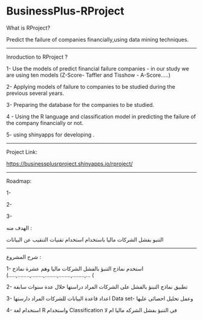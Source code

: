 # BusinessPlus-RProject


What is RProject?

Predict the failure of companies financially,using data mining techniques.
____________________________________________________________________________________

Inroduction to RProject ?

1- Use the models of predict financial failure companies - in our study we are using ten models (Z-Score- Taffler and Tisshow -
A-Score.....)


2- Applying models of failure to companies to be studied during the previous several years.

3- Preparing the database for the companies to be studied.

4 - Using the R language and classification model in predicting the failure of the company financially or not.

5- using shinyapps for developing .


_____________________________________________________________________________________

Project Link:

https://businessplusrproject.shinyapps.io/rproject/


______________________________________________________________________________________

Roadmap:

1-

2-

3-



 الهدف منه :
 

التنبو بفشل الشركات ماليا باستخدام استخدام تقنيات التنقيب عن البيانات
_________________________________________________________________________________


شرح المشروع :

1- استخدم  نماذج التنبؤ بالفشل الشركات ماليا وهم عشرة نماذج (..…,…..…,…..…,…..…,…..…,…..…,…  (

2- تطبيق نماذج التبنؤ بالفشل على الشركات المراد دراستها خلال عدة سنوات سابقة 

3- اعداد قاعدة البيانات للشركات المراد دارستها    Data set- وعمل تحليل احصائى عليها

4- استخدام لغة R  واستخدام Classification   فى التنبؤ بفشل الشركه ماليا ام لا 


